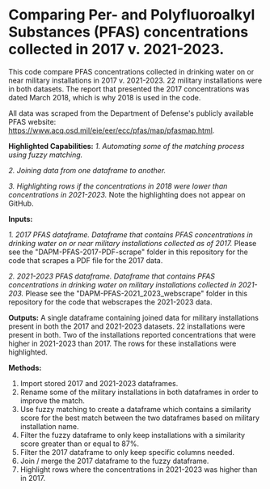 <h1> Comparing Per- and Polyfluoroalkyl Substances (PFAS) concentrations collected in 2017 v. 2021-2023. </h1>

This code compare PFAS concentrations collected in drinking water on or near military installations in 2017 v. 2021-2023. 22 military installations were in both datasets. The report that presented the 2017 concentrations was dated March 2018, which is why 2018 is used in the code. 

All data was scraped from the Department of Defense's publicly available PFAS website: https://www.acq.osd.mil/eie/eer/ecc/pfas/map/pfasmap.html. 

<b>Highlighted Capabilities:</b>
<i>1. Automating some of the matching process using fuzzy matching.</i>

<i>2. Joining data from one dataframe to another. </i>

<i>3. Highlighting rows if the concentrations in 2018 were lower than concentrations in 2021-2023.</i> Note the highlighting does not appear on GitHub. 

<b>Inputs:</b>

<i>1. 2017 PFAS dataframe. Dataframe that contains PFAS concentrations in drinking water on or near military installations collected as of 2017.</i> Please see the "DAPM-PFAS-2017-PDF-scrape" folder in this repository for the code that scrapes a PDF file for the 2017 data. 

<i>2. 2021-2023 PFAS dataframe. Dataframe that contains PFAS concentrations in drinking water on military installations collected in 2021-203.</i> Please see the "DAPM-PFAS-2021_2023_webscrape" folder in this repository for the code that webscrapes the 2021-2023 data. 

<b>Outputs:</b> A single dataframe containing joined data for military installations present in both the 2017 and 2021-2023 datasets. 22 installations were present in both. Two of the installations reported concentrations that were higher in 2021-2023 than 2017. The rows for these installations were highlighted. 

<b>Methods:</b>
1. Import stored 2017 and 2021-2023 dataframes.
2. Rename some of the military installations in both dataframes in order to improve the match.
3. Use fuzzy matching to create a dataframe which contains a similarity score for the best match between the two dataframes based on military installation name.
4. Filter the fuzzy dataframe to only keep installations with a similarity score greater than or equal to 87%.
5. Filter the 2017 dataframe to only keep specific columns needed.
6. Join / merge the 2017 dataframe to the fuzzy dataframe.
7. Highlight rows where the concentrations in 2021-2023 was higher than in 2017. 
